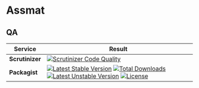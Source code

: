 Assmat 
=====

QA
--

Service | Result
--- | ---
**Scrutinizer** | [![Scrutinizer Code Quality](https://scrutinizer-ci.com/g/seblavenant/assmat/badges/quality-score.png?b=master)](https://scrutinizer-ci.com/g/seblavenant/assmat/?branch=master)
**Packagist** | [![Latest Stable Version](https://poser.pugx.org/silex-spear/persistence/v/stable.svg)](https://packagist.org/packages/silex-spear/persistence) [![Total Downloads](https://poser.pugx.org/silex-spear/persistence/downloads.svg)](https://packagist.org/packages/silex-spear/persistence) [![Latest Unstable Version](https://poser.pugx.org/silex-spear/persistence/v/unstable.svg)](https://packagist.org/packages/silex-spear/persistence) [![License](https://poser.pugx.org/silex-spear/persistence/license.svg)](https://packagist.org/packages/silex-spear/persistence)

